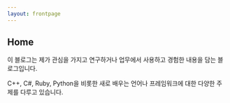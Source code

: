 ```yaml
---
layout: frontpage
---
```


## Home

이 블로그는 제가 관심을 가지고 연구하거나 업무에서 사용하고 경험한 내용을 담는 블로그입니다.

C++, C#, Ruby, Python을 비롯한 새로 배우는 언어나 프레임워크에 대한 다양한 주제를 다루고 있습니다.
